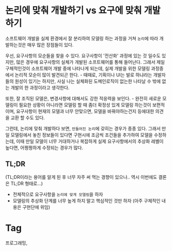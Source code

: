 논리에 맞춰 개발하기 vs 요구에 맞춰 개발하기
===================================

소프트웨어 개발을 실제 환경에서 잘 분리하여 모델링 하는 과정을 거쳐 ``논리``에 따라 개발하는것은 매우 많은 장점들이 있다.

우선, 요구사항의 모순들을 찾을 수 있다. 요구사항이 '전산화' 과정에 있는 것 일수도 있지만, 많은 경우에 요구사항의 실체가 개발된 소프트웨어를 통해 들어난다. 그래서 제일 구체적인것이 소프트웨어 개발 중에 나타나게 되는데, 실제 개발을 위한 모델링 과정중에서 논리적 모순이 많이 발견되곤 한다. - 때때로, 기획이나 UI는 발로 하냐라는 개발자들의 원성이 있기는 하지만, 사실 나는 실체화된 도메인로직이 없는한 나타날 수 밖에 없는 개발의 한 과정이라고 생각한다.

또한, 잘 조직된 모델은, 변경사항에 대해서도 강한 적응력을 보인다. - 완전히 새로운 모델링이 필요한 상황이 아니라면 모델링 할 때 좀더 확정성 있게 모델링 하는것이 보편적이며, 요구사항이 현재의 모델과 너무 안맞으면, 모델을 바꿔야하는건지 등에대한 의견을 교환 할 수도 있다.

그런데, 논리에 맞춰 개발하다 보면, ``만들어진 논리``에 갖히는 경우가 종종 있다. 그래서 만일 모델링에서 놓친 정보들이 있다면 구현시에 조금씩 조건들을 추가하여 모델을 수정하는데, 이때 만일 모델이 너무 거대하거나 복잡하게 실제 요구사항에서의 추상화 레벨이 높다면, 어쩡쩡하게 수정되는 경우가 많다.

## TL;DR

(TL;DR이라는 용어를 알게 된 후 너무 자주 써 먹는 경향이 있으나.. 역시 이번에도 결론은 TL;DR 형태로...)

 * 전체적으로 요구사항을 ``논리에 맞게 모델링``을 하자
 * 모델링의 추상화 단계를 너무 높게 하지 말고 핵심적인 것만 하자 (아주 구체적인 내용은 구현단에 위임)

Tag
====
프로그래밍,